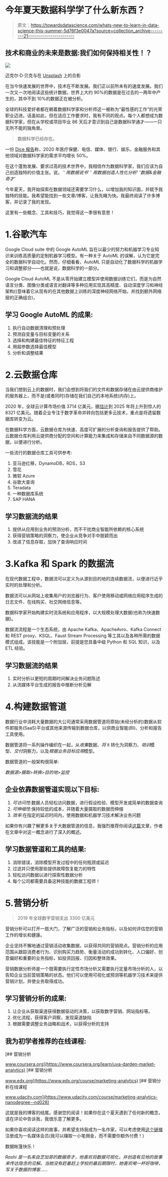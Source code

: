 # 今年夏天数据科学学了什么新东西？

> 原文：<https://towardsdatascience.com/whats-new-to-learn-in-data-science-this-summer-5d76f3e0047a?source=collection_archive---------21----------------------->

## 技术和商业的未来是数据:我们如何保持相关性！？

![](img/2cc9fdd44c96b68473528ea960ed5bd8.png)

迈克尔·D·贝克与在 [Unsplash](https://unsplash.com/s/photos/library?utm_source=unsplash&utm_medium=referral&utm_content=creditCopyText) 上的合影

在当今快速发展的世界中，技术在不断发展。我们正以前所未有的速度发展。我们一次又一次地阅读这些统计数据，世界上大约 90%的数据是在过去的一两年中产生的，其中不到 10%的数据正在被分析。

全球的科技爱好者都在朝着数据科学家和分析师这一被称为“最性感的工作”的光荣职业迈进。话虽如此，但在适应工作要求时，我有不同的观点。每个人都想成为数据科学家，但在从学校或项目毕业 86 天后才意识到自己是数据科学通才——一只无所不能的独角兽。

> 数据科学已经存在。

一份 [Dice 报告](https://techhub.dice.com/Dice-Q2-Tech-Job-Report.html)称，2020 年医疗保健、电信、媒体、银行、娱乐、金融服务和其他领域对数据科学家的需求平均增长 50%。

在这个蓬勃发展、要求过高的技术世界中，我相信作为数据科学家，我们应该为自己创造独特的价值主张。说，
' *用数据说书'*
' *用数据创造人性化分析'
'数据&金融奇才'*

今年夏天，我开始探索在数据领域还需要学习什么，以增加我的知识面，并赋予我独特的技能。我希望能找到一些文章/博客，让我先睹为快。我最终阅读了许多博客，并记录了我的发现。

这里有一些概念、工具和技巧，我觉得这一季很有意思！

# 1.谷歌汽车

Google Cloud suite 中的 Google AutoML 旨在以最少的努力和机器学习专业知识来训练高质量的定制机器学习模型。有一种关于 AutoML 的误解，认为它是完全的数据科学自动化。然而，仔细看看，AutoML 只是自动化了数据科学的机器学习和调整部分——也就是说，数据科学的一部分。

Google Cloud AutoML 不是从零开始建立模型并使用数据训练它们，而是为自然语言分类、图像分类或语言对翻译等多种应用实现其高精度、自动深度学习和神经架构((意味着它从现有的在其他数据上训练的深度神经网络开始，并找到额外网络层的正确组合)，

## 学习 Google AutoML 的成果:

1.  执行自动数据清理和预处理
2.  预测自变量与目标变量的关系
3.  选择和构建最佳特征的特征工程
4.  用超参数选择最佳模型
5.  分析和调整结果

# 2.云数据仓库

当我们想到云上的数据时，我们会想到将我们的文件和数据存储在由云提供商维护的服务器上，而不是(或者同时)存储在我们自己的本地系统(内存)上。

2020 年，全球云计算市场价值 3714 亿美元，据[估计](https://www.cloudwards.net/cloud-computing-statistics/#Sources)到 2025 年将上升到惊人的 8321 亿美元。随着企业专注于数字革命并转向包括更多云技术，重点是将遗留数据库转变为云。

在数据科学方面，云数据仓库为快速、高度可扩展的分析查询和报告提供了帮助。云数据仓库利用云提供商分配的空间和计算能力来集成和存储来自不同数据源的数据，以便进行分析。

一些流行的数据仓库工具可供参考:

1.  亚马逊红移，DynamoDB，RDS，S3
2.  雪花
3.  微软 Azure
4.  谷歌大查询
5.  Teradata
6.  一种数据库系统
7.  SAP HANA

## 学习数据流的结果

1.  提供从应用到业务的预测分析，而不干扰商业智能所依赖的核心系统
2.  获得营销策略的洞察力，使企业从竞争对手中脱颖而出
3.  改进了信息存取，加快了查询响应时间

# 3.Kafka 和 Spark 的数据流

在现代数据工程中，数据流可以定义为从源到目的地的连续数据流，以便进行近乎实时的处理和分析。

数据流可以从网站上收集用户的浏览器行为、客户使用移动或网络应用程序生成的日志文件、在线购买、社交网络信息等。

数据科学家开始构建实时流系统和应用程序，以大规模处理大数据(也称为快速数据)。

数据流流程是一个生态系统，由 Apache Kafka、ApacheAvro、Kafka Connect 和 REST proxy、KSQL、Faust Stream Processing 等工具以及各种所需的数据模式组成。该技能是一个附加层，前提是您具备中级 Python 和 SQL 知识，以及 ETL 经验。

## 学习数据流的结果

1.  实时分析以更短的周期时间解决业务问题陈述
2.  从流媒体平台生成的报告中推断分析见解

# 4.构建数据管道

数据行业中消耗大量数据的大公司通常采用数据管道将原始(未经分析的)数据从软件即服务(SaaS)平台或其他来源传输到数据仓库，以供商业智能(BI)、分析和报告工具使用。

数据管道将一系列操作编织在一起，从*收集*数据、*将* it 转化为洞察力、*培训*模型、*交付*洞察力，以及*根据业务目标应用*模型。

数据管道的一般架构很简单:

*数据源>摄取>转换>目的地>监控*

## 企业依靠数据管道实现以下目标:

1.  *可访问性*:数据人员轻松访问数据，进行假设检验、模型开发或简单的数据查询
2.  *可伸缩性*:保持较低的成本，并随着大量摄取的数据而伸缩
3.  *效率*:在指定的延迟时间内，使用数据和机器学习技术解决业务问题

如果你有兴趣了解更多关于大数据管道的信息，我强烈推荐你阅读[这篇](/scalable-efficient-big-data-analytics-machine-learning-pipeline-architecture-on-cloud-4d59efc092b5)文章，作者在文章中对这一概念进行了深入的概述。

## 学习数据管道和工具的结果:

1.  消除错误，消除模型开发过程中的任何瓶颈或延迟
2.  过滤并只使用那些提供故障恢复能力的特性
3.  轻松访问数据以进行探索性数据分析
4.  每个公司都需要具备这种技能的数据工程师！

# 5.营销分析

> 2019 年全球数字营销支出 3300 亿美元

营销分析可以打开一扇大门，了解广泛的营销和业务指标，以及如何评估您的营销工作的增长和健康。

企业坚持不懈地通过营销活动收集数据，以获得共同的营销观点。营销分析的应用范围从跟踪消费者行为、识别购买力趋势、衡量活动的成功到转化、人口偏好、创意偏好和重要的业务指标，如投资回报、归因和整体效果。

营销数据分析师是一个既需要执行定性市场分析又需要执行定量市场分析的人，以告知企业当前营销策略的状态。他们可以使用可视化或预测等机器学习技术来提供营销计划，并使业务取得成功。

## 学习营销分析的成果:

1.  让企业从获取渠道获得数据驱动的决策，以获取数字营销、网站指标等。
2.  优化流程，获得客户洞察，发现渠道缺陷
3.  根据需要调整业务战略和战术，以获得分析的支持

## 我为初学者推荐的在线课程:

[](https://www.coursera.org/learn/uva-darden-market-analytics) [## 营销分析

www.coursera.org](https://www.coursera.org/learn/uva-darden-market-analytics) [](https://www.edx.org/course/marketing-analytics) [## 营销分析

www.edx.org](https://www.edx.org/course/marketing-analytics) [](https://www.udacity.com/course/marketing-analytics-nanodegree--nd028) [## 营销分析在线课程

www.udacity.com](https://www.udacity.com/course/marketing-analytics-nanodegree--nd028) 

这就是我的博客的结尾。感谢您的阅读！如果你在这个夏天遇到了任何新的概念，请在评论中告诉我，我很乐意了解更多。

如果你喜欢阅读这样的故事，并希望支持我成为一名作家，可以考虑使用[这个链接](https://rashidesai2424.medium.com/membership)注册成为一名媒体会员(我可以赚取一小笔佣金，而不需要你额外付费！)

数据帐篷快乐！

*Rashi 是一名来自芝加哥的数据奇才，他喜欢将数据可视化，并创造有见地的故事来传达隐含的见解。当她没有赶着赶上学校的最后期限时，她喜欢喝一杯好咖啡，写关于数据的博客……*